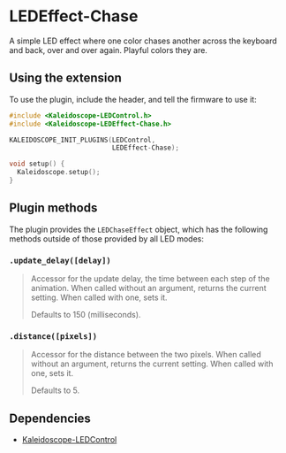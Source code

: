 # LEDEffect-Chase

A simple LED effect where one color chases another across the keyboard and back,
over and over again. Playful colors they are.

## Using the extension

To use the plugin, include the header, and tell the firmware to use it:

```c++
#include <Kaleidoscope-LEDControl.h>
#include <Kaleidoscope-LEDEffect-Chase.h>

KALEIDOSCOPE_INIT_PLUGINS(LEDControl,
                          LEDEffect-Chase);

void setup() {
  Kaleidoscope.setup();
}
```

## Plugin methods

The plugin provides the `LEDChaseEffect` object, which has the following methods
outside of those provided by all LED modes:

### `.update_delay([delay])`

> Accessor for the update delay, the time between each step of the animation.
> When called without an argument, returns the current setting. When called with
> one, sets it.
>
> Defaults to 150 (milliseconds).

### `.distance([pixels])`

> Accessor for the distance between the two pixels. When called without an
> argument, returns the current setting. When called with one, sets it.
>
> Defaults to 5.

## Dependencies

* [Kaleidoscope-LEDControl](LEDControl.md)
